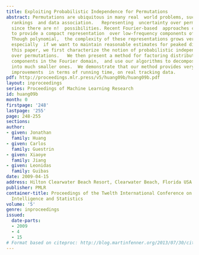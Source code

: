 ```yaml
---
title: Exploiting Probabilistic Independence for Permutations
abstract: Permutations are ubiquitous in many real  world problems, such as voting,
  rankings  and data association.   Representing  uncertainty over permutations is  challenging,
  since there are n!  possibilities. Recent Fourier-based  approaches can be used
  to provide a compact representation  over low-frequency components of the distribution.
  Though polynomial,  the complexity of these representations grows very rapidly,
  especially  if we want to maintain reasonable estimates for peaked distributions.   In
  this paper, we first characterize the notion of probabilistic independence   for  distribution
  over permutations.   We then present a method for factoring distributions into  independent
  components in the Fourier domain,  and use our algorithms to decompose large  problems
  into much smaller ones.  We demonstrate that our method provides very significant
  improvements  in terms of running time, on real tracking data.
pdf: http://proceedings.mlr.press/v5/huang09b/huang09b.pdf
layout: inproceedings
series: Proceedings of Machine Learning Research
id: huang09b
month: 0
firstpage: '248'
lastpage: '255'
page: 248-255
sections: 
author:
- given: Jonathan
  family: Huang
- given: Carlos
  family: Guestrin
- given: Xiaoye
  family: Jiang
- given: Leonidas
  family: Guibas
date: 2009-04-15
address: Hilton Clearwater Beach Resort, Clearwater Beach, Florida USA
publisher: PMLR
container-title: Proceedings of the Twelth International Conference on Artificial
  Intelligence and Statistics
volume: '5'
genre: inproceedings
issued:
  date-parts:
  - 2009
  - 4
  - 15
# Format based on citeproc: http://blog.martinfenner.org/2013/07/30/citeproc-yaml-for-bibliographies/
---
```

